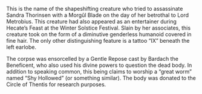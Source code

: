 

This is the name of the shapeshifting creature who tried to assassinate Sandra Thorinsen with a Morgûl Blade on the day of her betrothal to Lord Metrobius. This creature had also appeared as an entertainer during Hecate’s Feast at the Winter Solstice Festival. Slain by her associates, this creature took on the form of a diminutive genderless humanoid covered in fine hair. The only other distinguishing feature is a tattoo “IX” beneath the left earlobe.

The corpse was ensorcelled by a Gentle Repose cast by Bardach the Beneficent, who also used his divine powers to question the dead body. In addition to speaking common, this being claims to worship a “great worm” named “Shy Hollowed” \(or something similar\). The body was donated to the Circle of Thentis for research purposes.

